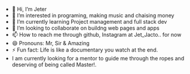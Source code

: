 - 👋 Hi, I’m Jeter
- 👀 I’m interested in programing, making music and chaising money
- 🌱 I’m currently learning Project management and full stack dev
- 💞️ I’m looking to collaborate on buildng web pages and apps
- 📫 How to reach me through github, Instagram at Jet_Jacto.. for now
- 😄 Pronouns: Mr, Sir & Amazing 
- ⚡ Fun fact: Life is like a documentary you watch at the end.
- I am currently looking for a mentor to guide me through the ropes and deserving of being called Master!. 

<!---
Jact-0/Jact-0 is a ✨ special ✨ repository because its `README.md` (this file) appears on your GitHub profile.
You can click the Preview link to take a look at your changes.
--->
